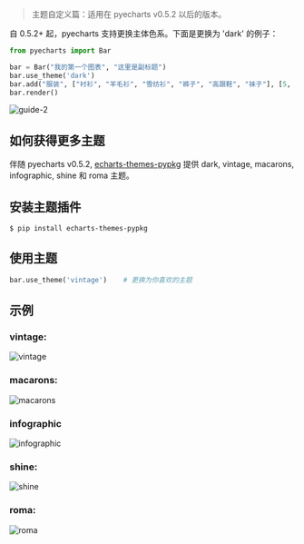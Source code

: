 > 主题自定义篇：适用在 pyecharts v0.5.2 以后的版本。

自 0.5.2+ 起，pyecharts 支持更换主体色系。下面是更换为 'dark' 的例子：

```python
from pyecharts import Bar

bar = Bar("我的第一个图表", "这里是副标题")
bar.use_theme('dark')
bar.add("服装", ["衬衫", "羊毛衫", "雪纺衫", "裤子", "高跟鞋", "袜子"], [5, 20, 36, 10, 75, 90])
bar.render()
```
![guide-2](https://user-images.githubusercontent.com/4280312/39617664-79789878-4f78-11e8-9f0e-c3a2c371b6cb.png)

## 如何获得更多主题

伴随 pyecharts v0.5.2, [echarts-themes-pypkg](https://github.com/pyecharts/echarts-themes-pypkg) 提供 dark, vintage, macarons, infographic, shine 和 roma 主题。

## 安装主题插件

```shell
$ pip install echarts-themes-pypkg
```

## 使用主题

```python
bar.use_theme('vintage')    # 更换为你喜欢的主题
```

## 示例

### vintage:

![vintage](https://user-images.githubusercontent.com/19553554/39620159-d42defa4-4fbc-11e8-8e8d-ea9158434ea0.png)

### macarons:

![macarons](https://user-images.githubusercontent.com/19553554/39620161-d529169a-4fbc-11e8-9864-c246f9a2f677.png)

### infographic

![infographic](https://user-images.githubusercontent.com/19553554/39620158-d3e6bfc6-4fbc-11e8-9564-9d2d9f62b2be.png)

### shine:

![shine](https://user-images.githubusercontent.com/19553554/39620177-d6fd0a3a-4fbc-11e8-8abc-a99f6d1f9f74.png)

### roma:

![roma](https://user-images.githubusercontent.com/19553554/39620162-d57380e0-4fbc-11e8-872b-2c1c43b7a1a4.png)

